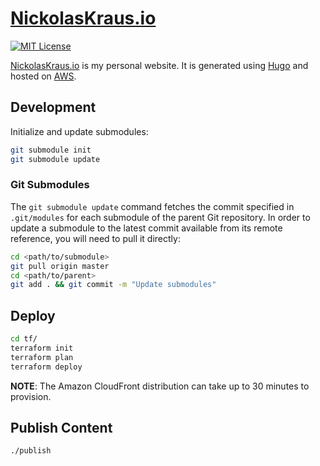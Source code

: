 # [NickolasKraus.io](https://nickolaskraus.io)

[![MIT License](https://img.shields.io/badge/License-MIT-blue.svg)](https://github.com/NickolasHKraus/nickolaskraus-io/blob/master/LICENSE)

[NickolasKraus.io](https://nickolaskraus.io) is my personal website. It is generated using [Hugo](https://gohugo.io) and hosted on [AWS](https://aws.amazon.com).

## Development

Initialize and update submodules:

```bash
git submodule init
git submodule update
```

### Git Submodules

The `git submodule update` command fetches the commit specified in `.git/modules` for each submodule of the parent Git repository. In order to update a submodule to the latest commit available from its remote reference, you will need to pull it directly:

```bash
cd <path/to/submodule>
git pull origin master
cd <path/to/parent>
git add . && git commit -m "Update submodules"
```

## Deploy

```bash
cd tf/
terraform init
terraform plan
terraform deploy
```

**NOTE**: The Amazon CloudFront distribution can take up to 30 minutes to provision.

## Publish Content

```bash
./publish
```
